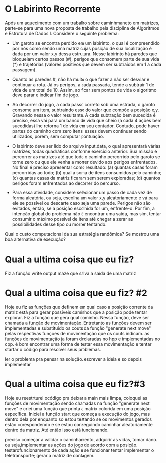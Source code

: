 # O Labirinto Recorrente
Após um aquecimento com um trabalho sobre caminhmaneto em matrizes, parte-se para uma nova proposta de  trabalho pela disciplina de Algoritmos e Estrutura de Dados I. Considere o seguinte problema:

- Um garoto se encontra perdido em um labirinto, o qual é compreendido por nós como sendo uma matriz cujas posição de sua localização é dada por um valor x,y dessa estrutura. Nesse labirinto há paredes que bloqueiam certos passos (#), perigos que consomem parte de sua vida (*) e trajetórias (valores positivos que devem ser subtraídos em 1 a cada passagem).

- Quanto as paredes #, não há muito o que fazer a não ser desviar e continuar a rota. Já os perigos, a cada passada, tende a subtrair 1 de vida de um total de 10. Assim, ao ficar sem pontos de vida o algoritmo deve parar e indicar fim de jogo.

- Ao decorrer do jogo, a cada passo correto sob uma estrada, o garoto consome um item, subtraindo esse do valor que compõe a posição x,y. Gravando nessa o valor resultante. A cada subtração bem sucedida é preciso, essa vai para um banco de vida que cheio (a cada 4 ações bem sucedidas) lhe retorna 1 de vida em seu contador. Contudo, pode haver partes do caminho com zero itens, esses devem continuar sendo utilizados, porém, sem computar pontuação.

- O labirinto deve ser lido do arquivo input.data, o qual apresentará várias matrizes, todas quadráticas conforme exercício anterior. Sua missão é percorrer as matrizes até que todo o caminho percorrido pelo garoto se torne zero ou que ele venha a morrer devido aos perigos enfrentados. No final é preciso apresentar como resultado: (a) quantas casas foram percorridas ao todo; (b) qual a soma de itens consumidos pelo caminho; (c) quantas casas da matriz ficaram sem serem exploradas; (d) quantos perigos foram enfrentados ao decorrer do percurso.

- Para essa atividade, considere selecionar um passo de cada vez de forma aleatória, ou seja, escolha um valor x,y aleatoriamente e vá para ele se possível ou descarte caso seja uma parede. Perigos não são evitados, então, se a posição escolhida for um, enfrente-o. Por fim, a intenção global do problema não é encontrar uma saída, mas sim, tentar consumir o máximo possível de itens até chegar a zerar as possibilidades desse tipo ou morrer tentando.

Qual o custo computacional da sua estratégia randômica? Se mostrou uma boa alternativa de execução?



# Qual a ultima coisa que eu fiz?
Fiz a função write output maze que salva a saída de uma matriz

# Qual a ultima coisa que eu fiz? #2
Hoje eu fiz as funções que definem em qual caso a posição corrente da matriz está para gerar possíveis caminhos que a posição pode tentar explorar.
Fiz a função que gera qual caminho. Nessa função, deve ser chamada a função de movimentação. Entretanto as funções devem ser implementadas e substituído os couts da função "generate next move" pelas respectivas funçoes de movimentação que os couts indicam.
as funções de movimentação ja foram declaradas no hpp e implementadas no cpp.
é bom encontrar uma forma de testar essa movimentação e tentar startar o código para resolver seus problemas.

ler o problema pra pensar na solução. escrever a ideia e so depois implementar

# Qual a ultima coisa que eu fiz?#3
Hoje eu reestrturei ocódigo pra deixar a main mais limpa, coloquei as funções de movimentação sendo chamadas na função "generate next move"  e criei uma função que printa a matrix colorida em uma posição específica.
Iniciei a função start que começa a execução do jogo, mas dentro dela por enquanto so estou testando se os movimentos gerados estão corespondendo e se estou conseguindo caminhar aleatoriamente dentro da matriz. Até então isso está funcionando. 

preciso começar a validar o caminhamento, adquirir as vidas, tomar dano. ou seja,implementar as ações do jogo de acordo com a posição. testarofuncionamento de cada ação e se funcionar tentar implementar o teletransporte;
gerar a matriz de contagem.